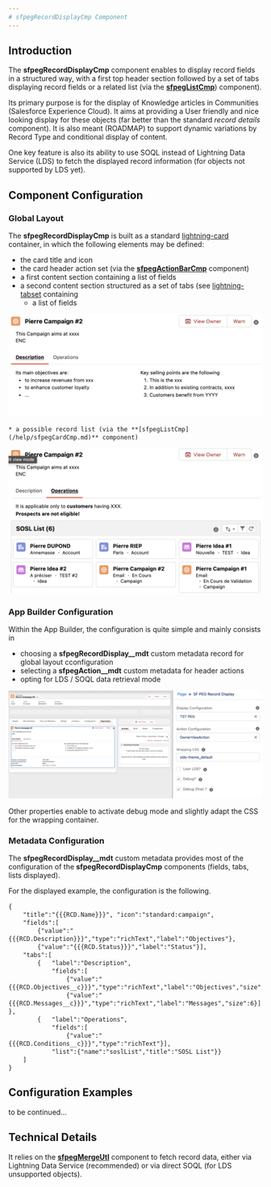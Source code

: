 ```yaml
---
# sfpegRecordDisplayCmp Component
---
```


## Introduction

The **sfpegRecordDisplayCmp** component enables to display record fields in a structured way, with
a first top header section followed by a set of tabs displaying record fields or a related list
(via the **[sfpegListCmp](/help/sfpegListCmp.md)**) component).

Its primary purpose is for the display of Knowledge articles in Communities (Salesforce Experience Cloud).
It aims at providing a User friendly and nice looking display for these objects (far better than the standard
_record details_ component). It is also meant (ROADMAP) to support dynamic variations by Record Type and 
conditional display of content.

One key feature is also its ability to use SOQL instead of Lightning Data Service (LDS) to fetch the displayed
record information (for objects not supported by LDS yet).


## Component Configuration

### Global Layout

The **sfpegRecordDisplayCmp** is built as a standard [lightning-card](https://developer.salesforce.com/docs/component-library/bundle/lightning-card/documentation) container, in which the following elements may be 
defined:
* the card title and icon
* the card header action set (via the **[sfpegActionBarCmp](/help/sfpegActionBarCmp.md)** component)
* a first content section containing a list of fields
* a second content section structured as a set of tabs (see [lightning-tabset](https://developer.salesforce.com/docs/component-library/bundle/lightning-tabset/documentation) containing
    * a list of fields

![Record Display Example](/media/sfpegRecordDisplay.png)

    * a possible record list (via the **[sfpegListCmp](/help/sfpegCardCmp.md)** component)

![Record Display Example with sub-list](/media/sfpegRecordDisplayList.png)


### App Builder Configuration

Within the App Builder, the configuration is quite simple and mainly consists in
* choosing a **sfpegRecordDisplay__mdt** custom metadata record for global layout cconfiguration
* selecting a **sfpegAction__mdt** custom metadata for header actions
* opting for LDS / SOQL data retrieval mode

![Record Display Configuration](/media/sfpegRecordDisplayConfig.png)

Other properties enable to activate debug mode and slightly adapt the CSS for the wrapping container.


### Metadata Configuration

The **sfpegRecordDisplay__mdt** custom metadata provides most of the configuration of the
**sfpegRecordDisplayCmp** components (fields, tabs, lists displayed).

For the displayed example, the configuration is the following.
```
{
    "title":"{{{RCD.Name}}}", "icon":"standard:campaign",
    "fields":[
        {"value":"{{{RCD.Description}}}","type":"richText","label":"Objectives"},
        {"value":"{{{RCD.Status}}}","label":"Status"}],
    "tabs":[
        {   "label":"Description",
            "fields":[
                {"value":"{{{RCD.Objectives__c}}}","type":"richText","label":"Objectives","size":6},
                {"value":"{{{RCD.Messages__c}}}","type":"richText","label":"Messages","size":6}] },
        {   "label":"Operations",
            "fields":[
                {"value":"{{{RCD.Conditions__c}}}","type":"richText"}],
            "list":{"name":"soslList","title":"SOSL List"}}
    ]
}
```


## Configuration Examples

to be continued...


## Technical Details

It relies on the **[sfpegMergeUtl](/help/sfpegMergeUtl.md)** component to fetch record data, either
via Lightning Data Service (recommended) or via direct SOQL (for LDS unsupported objects).
